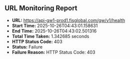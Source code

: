 ## URL Monitoring Report

- **URL:** https://api-gw1-prod1.fisglobal.com/gw/v1/health
- **Start Time:** 2025-10-26T04:43:01.158631
- **End Time:** 2025-10-26T04:43:02.501316
- **Total Time Taken:** 1.342685 seconds
- **HTTP Status Code:** 403
- **Status:** Failure
- **Failure Reason:** HTTP Status Code: 403
